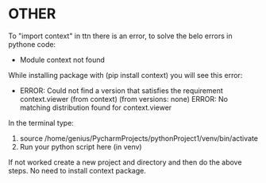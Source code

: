 # OTHER
To "import context" in ttn there is an error, to solve the belo errors in pythone code:

- Module context not found

While installing package with (pip install context) you will see this error:
- ERROR: Could not find a version that satisfies the requirement context.viewer (from context) (from versions: none)
ERROR: No matching distribution found for context.viewer

In the terminal type:
1) source /home/genius/PycharmProjects/pythonProject1/venv/bin/activate
2) Run your python script here (in venv) 


If not worked create a new project and directory and then do the above steps. No need to install context package.
